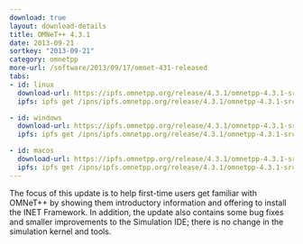 ```yaml
---
download: true
layout: download-details
title: OMNeT++ 4.3.1
date: 2013-09-21
sortkey: "2013-09-21"
category: omnetpp
more-url: /software/2013/09/17/omnet-431-released
tabs:
- id: linux
  download-url: https://ipfs.omnetpp.org/release/4.3.1/omnetpp-4.3.1-src.tgz
  ipfs: ipfs get /ipns/ipfs.omnetpp.org/release/4.3.1/omnetpp-4.3.1-src.tgz

- id: windows
  download-url: https://ipfs.omnetpp.org/release/4.3.1/omnetpp-4.3.1-src-windows.zip
  ipfs: ipfs get /ipns/ipfs.omnetpp.org/release/4.3.1/omnetpp-4.3.1-src-windows.zip

- id: macos
  download-url: https://ipfs.omnetpp.org/release/4.3.1/omnetpp-4.3.1-src.tgz
  ipfs: ipfs get /ipns/ipfs.omnetpp.org/release/4.3.1/omnetpp-4.3.1-src.tgz
---
```


The focus of this update is to help first-time users get familiar with OMNeT++ by showing them introductory information and offering to install the INET Framework. In addition, the update also contains some bug fixes and smaller improvements to the Simulation IDE; there is no change in the simulation kernel and tools.
